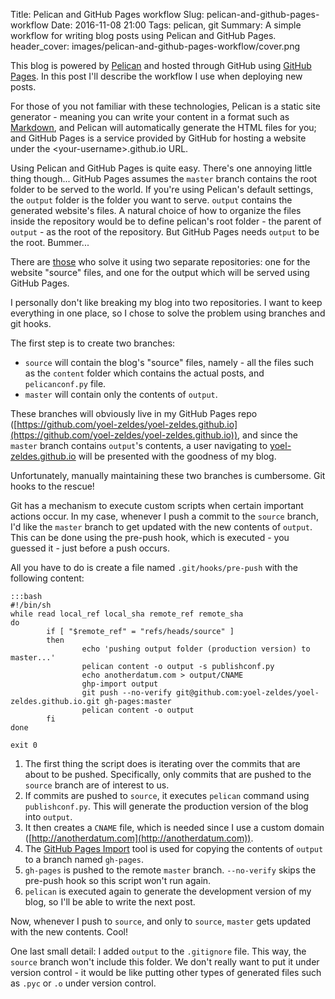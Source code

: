 Title: Pelican and GitHub Pages workflow
Slug: pelican-and-github-pages-workflow
Date: 2016-11-08 21:00
Tags: pelican, git
Summary: A simple workflow for writing blog posts using Pelican and GitHub Pages.
header_cover: images/pelican-and-github-pages-workflow/cover.png

This blog is powered by [Pelican](http://docs.getpelican.com/en/stable) and hosted through GitHub using [GitHub Pages](https://pages.github.com/).
In this post I'll describe the workflow I use when deploying new posts.

For those of you not familiar with these technologies, Pelican is a static site generator - meaning you can write your content in a format such
as [Markdown](http://daringfireball.net/projects/markdown), and Pelican will automatically generate the HTML files for you; and GitHub Pages is
a service provided by GitHub for hosting a website under the <your-username\>.github.io URL.

Using Pelican and GitHub Pages is quite easy. There's one annoying little thing though... GitHub Pages assumes
the `master` branch contains the root folder to be served to the world. If you're using Pelican's default settings, the `output`
folder is the folder you want to serve. `output` contains the generated website's files.
A natural choice of how to organize the files inside the repository
would be to define pelican's root folder - the parent of `output` - as the root of the repository. But GitHub Pages needs
`output` to be the root. Bummer...

There are [those](http://mavant.com/blog/2014/03/10/pelican-git-hooks-github-dot-io)
who solve it using two separate repositories: one for the website "source" files, and
one for the output which will be served using GitHub Pages.

I personally don't like breaking my blog into two repositories. I want to keep everything in one place, so I chose to solve the problem
using branches and git hooks.

The first step is to create two branches:

* `source` will contain the blog's "source" files, namely - all the files such as the `content` folder which contains the actual posts, and `pelicanconf.py` file.
* `master` will contain only the contents of `output`.

These branches will obviously live in my GitHub Pages repo
([https://github.com/yoel-zeldes/yoel-zeldes.github.io](https://github.com/yoel-zeldes/yoel-zeldes.github.io)),
and since the `master` branch contains `output`'s contents, a user navigating to [yoel-zeldes.github.io](yoel-zeldes.github.io)
will be presented with the goodness of my blog.

Unfortunately, manually maintaining these two branches is cumbersome. Git hooks to the rescue!

Git has a mechanism to execute custom scripts when certain important actions occur. In my case, whenever I push a commit to the `source` branch,
I'd like the `master` branch to get updated with the new contents of `output`. This can be done using the pre-push hook, which is executed -
you guessed it - just before a push occurs.

All you have to do is create a file named `.git/hooks/pre-push` with the following content:

	:::bash
	#!/bin/sh
	while read local_ref local_sha remote_ref remote_sha
	do
			if [ "$remote_ref" = "refs/heads/source" ]
			then
					echo 'pushing output folder (production version) to master...'
					pelican content -o output -s publishconf.py
					echo anotherdatum.com > output/CNAME
					ghp-import output
					git push --no-verify git@github.com:yoel-zeldes/yoel-zeldes.github.io.git gh-pages:master
					pelican content -o output
			fi
	done

	exit 0

1. The first thing the script does is iterating over the commits that are about to be pushed. Specifically, only commits that are pushed to the
`source` branch are of interest to us.
2. If commits are pushed to `source`, it executes `pelican` command using `publishconf.py`. This will generate the production version of the blog into `output`.
3. It then creates a `CNAME` file, which is needed since I use a custom domain ([http://anotherdatum.com](http://anotherdatum.com)).
4. The [GitHub Pages Import](https://github.com/davisp/ghp-import) tool is used for copying the contents of `output` to a branch named `gh-pages`.
5. `gh-pages` is pushed to the remote `master` branch. `--no-verify` skips the pre-push hook so this script won't run again.
6. `pelican` is executed again to generate the development version of my blog, so I'll be able to write the next post.

Now, whenever I push to `source`, and only to `source`, `master` gets updated with the new contents. Cool!

One last small detail: I added `output` to the `.gitignore` file. This way, the `source` branch won't include this folder.
We don't really want to put it under version control - it would be like putting other types of generated files such as
`.pyc` or `.o` under version control.
